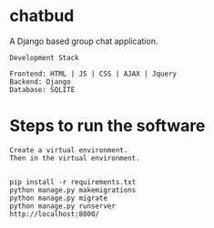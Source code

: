 # chatbud
A Django based group chat application.


```
Development Stack

Frontend: HTML | JS | CSS | AJAX | Jquery
Backend: Django
Database: SQLITE
```

# Steps to run the software

```
Create a virtual environment.
Then in the virtual environment.


pip install -r requirements.txt
python manage.py makemigrations
python manage.py migrate
python manage.py runserver
http://localhost:8000/
```



